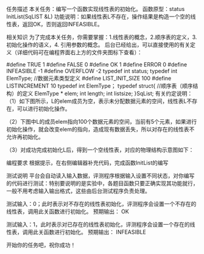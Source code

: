 任务描述
本关任务：编写一个函数实现线性表的初始化。
函数原型：status InitList(SqLIST &L)
功能说明：如果线性表L不存在，操作结果是构造一个空的线性表，返回OK，否则返回INFEASIBLE。

相关知识
为了完成本关任务，你需要掌握：1.线性表的概念，2.顺序表的定义，3. 初始化操作的语义，4. 引用参数的概念。
后台已经给出，可以直接使用的有关定义（详细代码可在编程界面右上方的文件夹图标下查看）：


#define TRUE 1
#define FALSE 0
#define OK 1
#define ERROR 0
#define INFEASIBLE -1
#define OVERFLOW -2
typedef int status;
typedef int ElemType; //数据元素类型定义
#define LIST_INIT_SIZE 100
#define LISTINCREMENT  10
typedef int ElemType；
typedef struct{  //顺序表（顺序结构）的定义
      ElemType * elem;
      int length;
      int listsize;
 }SqList;
有关约定说明：
（1）如下图所示，L的elem成员为空，表示未分配数据元素的空间，线性表L不存在，可以进行初始化操作。

（2）下图中L的成员elem指向100个数据元素的空间，当前有5个元素，如果进行初始化操作，就会改变elem的指向，造成现有数据丢失，所以对存在的线性表不允许再初始化。

（3）对成功完成初始化L后，得到一个空线性表，对应的物理结构示意图如下：


编程要求
根据提示，在右侧编辑器补充代码，完成函数InitList的编写

测试说明
平台会自动读入输入数据，评测程序根据输入设置不同状态，对你编写的代码进行测试：特别要说明的是实验中，各题目函数只要正确实现其功能就行，一般不用考虑输入输出格式，这些由后台测试程序负责处理。

测试输入：0；此时表示对不存在的线性表初始化，评测程序会设置一个不存在的线性表，调用此关函数进行初始化。
预期输出：
OK

测试输入：1，此时表示对已存在的线性表初始化，评测程序会设置一个存在的线性表，调用此关函数进行初始化。
预期输出：
INFEASIBLE

开始你的任务吧，祝你成功！